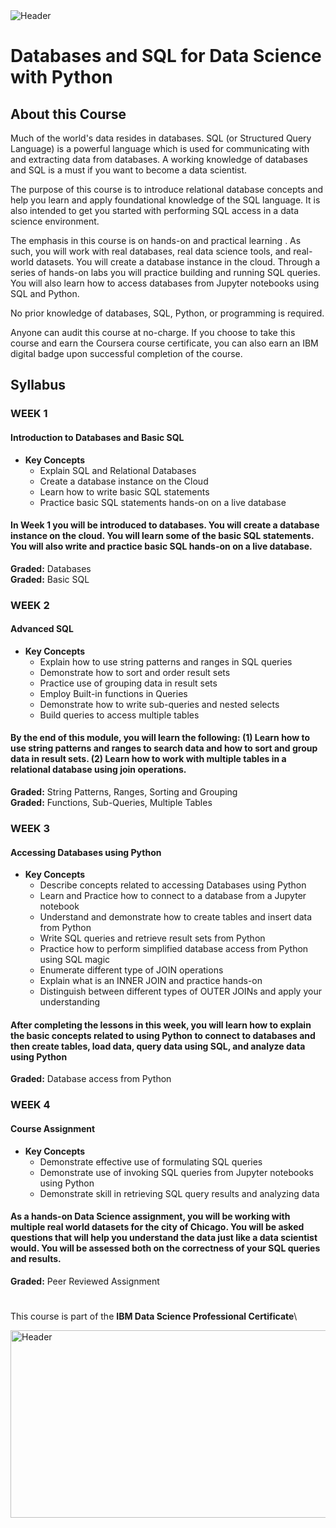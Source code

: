 <img src= "https://github.com/user-attachments/assets/7d37c395-c232-4879-91d7-e2cedd716489" alt="Header"/>


# **Databases and SQL for Data Science with Python**


## About this Course

Much of the world's data resides in databases. SQL (or Structured Query Language) is a powerful language which is used for communicating with and extracting data from databases. A working knowledge of databases and SQL is a must if you want to become a data scientist.

The purpose of this course is to introduce relational database concepts and help you learn and apply foundational knowledge of the SQL language. It is also intended to get you started with performing SQL access in a data science environment.  

The emphasis in this course is on hands-on and practical learning . As such, you will work with real databases, real data science tools, and real-world datasets. You will create a database instance in the cloud. Through a series of hands-on labs you will practice building and running SQL queries. You will also learn how to access databases from Jupyter notebooks using SQL and Python.

No prior knowledge of databases, SQL, Python, or programming is required.

Anyone can audit this course at no-charge. If you choose to take this course and earn the Coursera course certificate, you can also earn an IBM digital badge upon successful completion of the course.

## Syllabus

### WEEK 1

#### Introduction to Databases and Basic SQL

* **Key Concepts**
    * Explain SQL and Relational Databases
    * Create a database instance on the Cloud
    * Learn how to write basic SQL statements
    * Practice basic SQL statements hands-on on a live database

#### In Week 1 you will be introduced to databases. You will create a database instance on the cloud. You will learn some of the basic SQL statements. You will also write and practice basic SQL hands-on on a live database.

**Graded:** Databases\
**Graded:** Basic SQL

### WEEK 2

#### Advanced SQL

* **Key Concepts**
    * Explain how to use string patterns and ranges in SQL queries
    * Demonstrate how to sort and order result sets
    * Practice use of grouping data in result sets
    * Employ Built-in functions in Queries
    * Demonstrate how to write sub-queries and nested selects
    * Build queries to access multiple tables

#### By the end of this module, you will learn the following: (1) Learn how to use string patterns and ranges to search data and how to sort and group data in result sets. (2) Learn how to work with multiple tables in a relational database using join operations.

**Graded:** String Patterns, Ranges, Sorting and Grouping\
**Graded:** Functions, Sub-Queries, Multiple Tables

### WEEK 3

#### Accessing Databases using Python

* **Key Concepts**
    * Describe concepts related to accessing Databases using Python
    * Learn and Practice how to connect to a database from a Jupyter notebook
    * Understand and demonstrate how to create tables and insert data from Python
    * Write SQL queries and retrieve result sets from Python
    * Practice how to perform simplified database access from Python using SQL magic
    * Enumerate different type of JOIN operations
    * Explain what is an INNER JOIN and practice hands-on
    * Distinguish between different types of OUTER JOINs and apply your understanding

#### After completing the lessons in this week, you will learn how to explain the basic concepts related to using Python to connect to databases and then create tables, load data, query data using SQL, and analyze data using Python

**Graded:** Database access from Python

### WEEK 4

#### Course Assignment

* **Key Concepts**
    * Demonstrate effective use of formulating SQL queries
    * Demonstrate use of invoking SQL queries from Jupyter notebooks using Python
    * Demonstrate skill in retrieving SQL query results and analyzing data

#### As a hands-on Data Science assignment, you will be working with multiple real world datasets for the city of Chicago. You will be asked questions that will help you understand the data just like a data scientist would. You will be assessed both on the correctness of your SQL queries and results.

**Graded:** Peer Reviewed Assignment

#
This course is part of the **IBM Data Science Professional Certificate**\



<img src = "https://github.com/user-attachments/assets/ab3b87b5-9ef0-4383-86cd-dfc47d3e7183" alt="Header" height="300" width="600">

